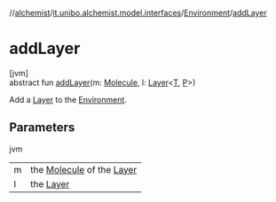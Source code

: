 //[alchemist](../../../index.md)/[it.unibo.alchemist.model.interfaces](../index.md)/[Environment](index.md)/[addLayer](add-layer.md)

# addLayer

[jvm]\
abstract fun [addLayer](add-layer.md)(m: [Molecule](../-molecule/index.md), l: [Layer](../-layer/index.md)<[T](../-action/index.md), [P](../../it.unibo.alchemist.core.interfaces/-simulation/index.md)>)

Add a [Layer](../-layer/index.md) to the [Environment](index.md).

## Parameters

jvm

| | |
|---|---|
| m | the [Molecule](../-molecule/index.md) of the [Layer](../-layer/index.md) |
| l | the [Layer](../-layer/index.md) |
